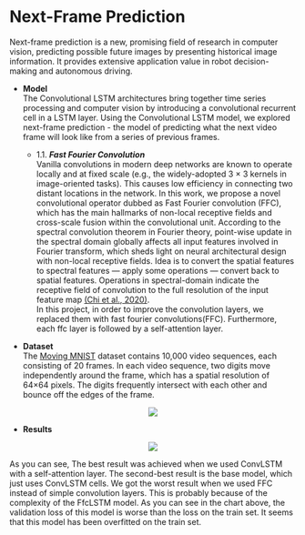 # Next-Frame Prediction
Next-frame prediction is a new, promising field of research in computer vision, predicting possible future images by presenting historical image information. It provides extensive application value in robot decision-making and autonomous driving. 

- **Model** <br/>
The Convolutional LSTM architectures bring together time series processing and computer vision by introducing a convolutional recurrent cell in a LSTM layer. Using the Convolutional LSTM model, we explored next-frame prediction - the model of predicting what the next video frame will look like from a series of previous frames.
  * 1.1.	**<em>Fast Fourier Convolution</em>** <br/> 
  Vanilla convolutions in modern deep networks are known to operate locally and at fixed scale (e.g., the widely-adopted 3 × 3 kernels in image-oriented tasks). This causes low efficiency in connecting two distant locations in the network. In this work, we propose a novel convolutional operator dubbed as Fast Fourier convolution (FFC), which has the main hallmarks of non-local receptive fields and cross-scale fusion within the convolutional unit. According to the spectral convolution theorem in Fourier theory, point-wise update in the spectral domain globally affects all input features involved in Fourier transform, which sheds light on neural architectural design with non-local receptive fields. Idea is to convert the spatial features to spectral features — apply some operations — convert back to spatial features. Operations in spectral-domain indicate the receptive field of convolution to the full resolution of the input feature map [(Chi et al., 2020)](http://www.cs.toronto.edu/~nitish/unsupervised_video/). <br/>
  In this project, in order to improve the convolution layers, we replaced them with fast fourier convolutions(FFC). Furthermore, each ffc layer is followed by a self-attention layer.
  
- **Dataset** <br/>
The [Moving MNIST](http://www.cs.toronto.edu/~nitish/unsupervised_video/) dataset contains 10,000 video sequences, each consisting of 20 frames. In each video sequence, two digits move independently around the frame, which has a spatial resolution of 64×64 pixels. The digits frequently intersect with each other and bounce off the edges of the frame.

<p align="center">
  <img src="https://i.imgur.com/UYMTsw7.gif" />
</p>

- **Results** <br/>
<p align="center">
  <img src="https://lh3.googleusercontent.com/eODrBrXkcfyaMh7bwZqsXTe2cWrEmvvYcFguCXXeGo8LVVB5CayaRPEndj7lW9zS9YU=w2400" />
</p>
As you can see, The best result was achieved when we used ConvLSTM with a  self-attention layer. The second-best result is the base model, which just uses ConvLSTM cells. We got the worst result when we used FFC instead of simple convolution layers. This is probably because of the complexity of the FfcLSTM model. As you can see in the chart above, the validation loss of this model is worse than the loss on the train set. It seems that this model has been overfitted on the train set.
